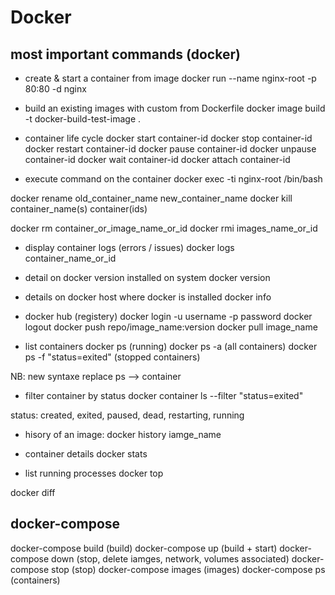# Docker

## most important commands (docker)

- create & start a container from image
  docker run --name nginx-root -p 80:80 -d nginx

- build an existing images with custom from Dockerfile
  docker image build -t docker-build-test-image .

- container life cycle
  docker start container-id
  docker stop container-id
  docker restart container-id
  docker pause container-id
  docker unpause container-id
  docker wait container-id
  docker attach container-id

- execute command on the container
  docker exec -ti nginx-root /bin/bash

docker rename old_container_name new_container_name
docker kill container_name(s) container(ids)

docker rm container_or_image_name_or_id
docker rmi images_name_or_id

- display container logs (errors / issues)
  docker logs container_name_or_id

- detail on docker version installed on system
  docker version

- details on docker host where docker is installed
  docker info

- docker hub (registery)
  docker login -u username -p password
  docker logout
  docker push repo/image_name:version
  docker pull image_name

- list containers
  docker ps (running)
  docker ps -a (all containers)
  docker ps -f "status=exited" (stopped containers)

NB: new syntaxe replace ps --> container

- filter container by status
  docker container ls --filter "status=exited"

status: created, exited, paused, dead, restarting, running

- hisory of an image:
  docker history iamge_name

- container details
  docker stats

- list running processes
  docker top

docker diff

## docker-compose

docker-compose build (build)
docker-compose up (build + start)
docker-compose down (stop, delete iamges, network, volumes associated)
docker-compose stop (stop)
docker-compose images (images)
docker-compose ps (containers)
